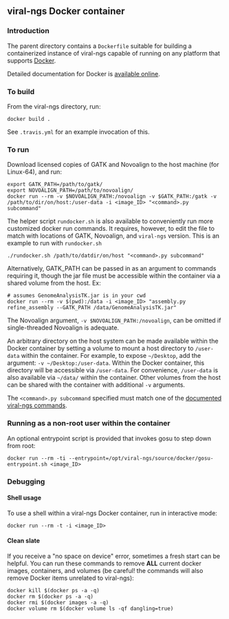 ## viral-ngs Docker container

### Introduction
The parent directory contains a `Dockerfile` suitable for building a containerized instance of viral-ngs capable of running on any platform that supports [Docker](https://www.docker.com/). 

Detailed documentation for Docker is [available online](https://docs.docker.com/).

### To build
  From the viral-ngs directory, run:

  `docker build .`

  See `.travis.yml` for an example invocation of this.
  
### To run
Download licensed copies of GATK and Novoalign to the host machine (for Linux-64), and run:
```shell
export GATK_PATH=/path/to/gatk/
export NOVOALIGN_PATH=/path/to/novoalign/
docker run --rm -v $NOVOALIGN_PATH:/novoalign -v $GATK_PATH:/gatk -v /path/to/dir/on/host:/user-data -i <image_ID> "<command>.py subcommand"
```

The helper script `rundocker.sh` is also available to conveniently run more customized docker run commands. It requires, however, to edit the file to match with locations of GATK, Novoalign, and `viral-ngs` version. This is an example to run with `rundocker.sh`

`./rundocker.sh /path/to/datdir/on/host "<command>.py subcommand"`

Alternatively, GATK_PATH can be passed in as an argument to commands requiring it, though the jar file must be accessible within the container via a shared volume from the host. Ex:
```shell
# assumes GenomeAnalysisTK.jar is in your cwd
docker run --rm -v $(pwd):/data -i <image_ID> "assembly.py refine_assembly --GATK_PATH /data/GenomeAnalysisTK.jar"
```

The Novoalign argument, `-v $NOVOALIGN_PATH:/novoalign`, can be omitted if single-threaded Novoalign is adequate.

An arbitrary directory on the host system can be made available within the Docker container by setting a volume to mount a host directory to `/user-data` within the container. For example, to expose `~/Desktop`, add the argument: `-v ~/Desktop:/user-data`. Within the Docker container, this directory will be accessible via `/user-data`. For convenience, `/user-data` is also available via `~/data/` within the container. Other volumes from the host can be shared with the container with additional `-v` arguments.

The `<command>.py subcommand` specified must match one of the [documented viral-ngs commands](https://viral-ngs.readthedocs.io/en/latest/cmdline.html).


### Running as a non-root user within the container

An optional entrypoint script is provided that invokes gosu to step down from root:

```docker run --rm -ti --entrypoint=/opt/viral-ngs/source/docker/gosu-entrypoint.sh <image_ID>```


### Debugging

#### Shell usage
To use a shell within a viral-ngs Docker container, run in interactive mode:

```docker run --rm -t -i <image_ID>```

#### Clean slate
If you receive a "no space on device" error, sometimes a fresh start can be helpful. You can run these commands to remove **ALL** current docker images, containers, and volumes (be careful! the commands will also remove Docker items unrelated to viral-ngs):
```shell
docker kill $(docker ps -a -q)
docker rm $(docker ps -a -q)
docker rmi $(docker images -a -q)
docker volume rm $(docker volume ls -qf dangling=true)
```
